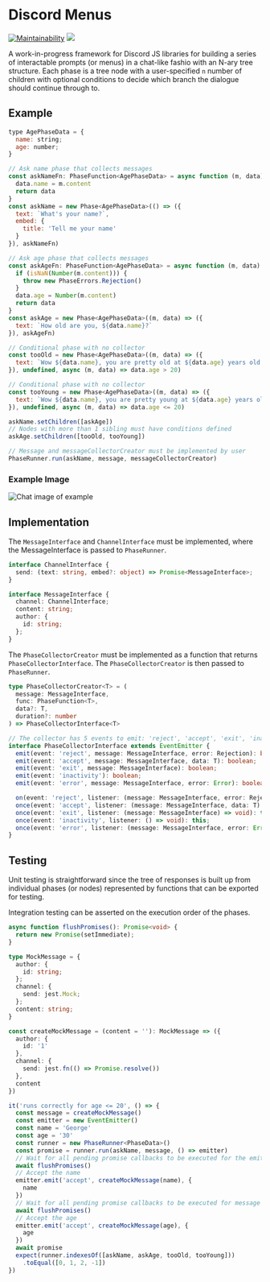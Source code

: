 
# Discord Menus
[![Maintainability](https://api.codeclimate.com/v1/badges/4be50d131276538502d1/maintainability)](https://codeclimate.com/github/synzen/discord-menus/maintainability)
<a href="https://codeclimate.com/github/synzen/discord-menus/test_coverage"><img src="https://api.codeclimate.com/v1/badges/4be50d131276538502d1/test_coverage" /></a>


A work-in-progress framework for Discord JS libraries for building a series of interactable prompts (or menus) in a chat-like fashio with an N-ary tree structure. Each phase is a tree node with a user-specified `n` number of children with optional conditions to decide which branch the dialogue should continue through to.

## Example
```js
type AgePhaseData = {
  name: string;
  age: number;
}

// Ask name phase that collects messages
const askNameFn: PhaseFunction<AgePhaseData> = async function (m, data) {
  data.name = m.content
  return data
}
const askName = new Phase<AgePhaseData>(() => ({
  text: `What's your name?`,
  embed: {
    title: 'Tell me your name'
  }
}), askNameFn)

// Ask age phase that collects messages
const askAgeFn: PhaseFunction<AgePhaseData> = async function (m, data) {
  if (isNaN(Number(m.content))) {
    throw new PhaseErrors.Rejection()
  }
  data.age = Number(m.content)
  return data
}
const askAge = new Phase<AgePhaseData>((m, data) => ({
  text: `How old are you, ${data.name}?`
}), askAgeFn)

// Conditional phase with no collector
const tooOld = new Phase<AgePhaseData>((m, data) => ({
  text: `Wow ${data.name}, you are pretty old at ${data.age} years old!`
}), undefined, async (m, data) => data.age > 20)

// Conditional phase with no collector
const tooYoung = new Phase<AgePhaseData>((m, data) => ({
  text: `Wow ${data.name}, you are pretty young at ${data.age} years old!`
}), undefined, async (m, data) => data.age <= 20)

askName.setChildren([askAge])
// Nodes with more than 1 sibling must have conditions defined
askAge.setChildren([tooOld, tooYoung])

// Message and messageCollectorCreator must be implemented by user
PhaseRunner.run(askName, message, messageCollectorCreator)

```
### Example Image
![Chat image of example](https://i.imgur.com/rb1CauC.png)

## Implementation

The `MessageInterface` and `ChannelInterface` must be implemented, where the MessageInterface is passed to `PhaseRunner`.
```ts
interface ChannelInterface {
  send: (text: string, embed?: object) => Promise<MessageInterface>;
}

interface MessageInterface {
  channel: ChannelInterface;
  content: string;
  author: {
    id: string;
  };
}
```
The `PhaseCollectorCreator` must be implemented as a function that returns `PhaseCollectorInterface`. The `PhaseCollectorCreator` is then passed to `PhaseRunner`.
```ts
type PhaseCollectorCreator<T> = (
  message: MessageInterface,
  func: PhaseFunction<T>,
  data?: T,
  duration?: number
) => PhaseCollectorInterface<T>

// The collector has 5 events to emit: 'reject', 'accept', 'exit', 'inactivity', 'exit'
interface PhaseCollectorInterface extends EventEmitter {
  emit(event: 'reject', message: MessageInterface, error: Rejection): boolean;
  emit(event: 'accept', message: MessageInterface, data: T): boolean;
  emit(event: 'exit', message: MessageInterface): boolean;
  emit(event: 'inactivity'): boolean;
  emit(event: 'error', message: MessageInterface, error: Error): boolean;

  on(event: 'reject', listener: (message: MessageInterface, error: Rejection) => void): this;
  once(event: 'accept', listener: (message: MessageInterface, data: T) => void): this;
  once(event: 'exit', listener: (message: MessageInterface) => void): this;
  once(event: 'inactivity', listener: () => void): this;
  once(event: 'error', listener: (message: MessageInterface, error: Error) => void): this;
}
```

## Testing

Unit testing is straightforward since the tree of responses is built up from individual phases (or nodes) represented by functions that can be exported for testing.

Integration testing can be asserted on the execution order of the phases.
```ts
async function flushPromises(): Promise<void> {
  return new Promise(setImmediate);
}

type MockMessage = {
  author: {
    id: string;
  };
  channel: {
    send: jest.Mock;
  };
  content: string;
}

const createMockMessage = (content = ''): MockMessage => ({
  author: {
    id: '1'
  },
  channel: {
    send: jest.fn(() => Promise.resolve())
  },
  content
})

it('runs correctly for age <= 20', () => {
  const message = createMockMessage()
  const emitter = new EventEmitter()
  const name = 'George'
  const age = '30'
  const runner = new PhaseRunner<PhaseData>()
  const promise = runner.run(askName, message, () => emitter)
  // Wait for all pending promise callbacks to be executed for the emitter to set up
  await flushPromises()
  // Accept the name
  emitter.emit('accept', createMockMessage(name), {
    name
  })
  // Wait for all pending promise callbacks to be executed for message to be accepted
  await flushPromises()
  // Accept the age
  emitter.emit('accept', createMockMessage(age), {
    age
  })
  await promise
  expect(runner.indexesOf([askName, askAge, tooOld, tooYoung]))
    .toEqual([0, 1, 2, -1])
})
```
